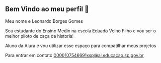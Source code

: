 ## Bem Vindo ao meu perfil 💜

Meu nome e Leonardo Borges Gomes 

Sou estudante do Ensino Medio na escola Eduado Velho Filho e vou ser o melhor piloto de caça da historia!

Aluno da Alura e vou utilizar esse espaço para compatilhar meus projetos

Para entrar em contato 
0000107546691xsp@al.educacao.sp.gov.br

<!--
**LeonardoREIdoCAPA/LeonardoREIdoCAPA** is a ✨ _special_ ✨ repository because its `README.md` (this file) appears on your GitHub profile.

Here are some ideas to get you started:

- 🔭 I’m currently working on ...
- 🌱 I’m currently learning ...
- 👯 I’m looking to collaborate on ...
- 🤔 I’m looking for help with ...
- 💬 Ask me about ...
- 📫 How to reach me: ...
- 😄 Pronouns: ...
- ⚡ Fun fact: ...
-->
